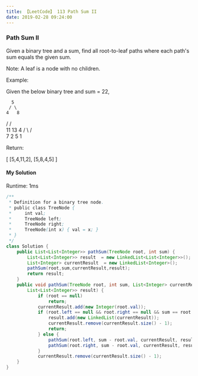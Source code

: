 ```yaml
---
title: 【LeetCode】 113 Path Sum II
date: 2019-02-28 09:24:00
---
```


### Path Sum II

Given a binary tree and a sum, find all root-to-leaf paths where each path's sum equals the given sum.

Note: A leaf is a node with no children.

Example:

Given the below binary tree and sum = 22,
>
      5
     / \
    4   8
   /   / \
  11  13  4
 /  \    / \
7    2  5   1

Return:
>
[
   [5,4,11,2],
   [5,8,4,5]
]

#### My Solution

Runtime: 1ms

```Java
/**
 * Definition for a binary tree node.
 * public class TreeNode {
 *     int val;
 *     TreeNode left;
 *     TreeNode right;
 *     TreeNode(int x) { val = x; }
 * }
 */
class Solution {
    public List<List<Integer>> pathSum(TreeNode root, int sum) {
        List<List<Integer>> result  = new LinkedList<List<Integer>>();
        List<Integer> currentResult  = new LinkedList<Integer>();
        pathSum(root,sum,currentResult,result);
        return result;
    }
    public void pathSum(TreeNode root, int sum, List<Integer> currentResult,
        List<List<Integer>> result) {
            if (root == null)
                return;
            currentResult.add(new Integer(root.val));
            if (root.left == null && root.right == null && sum == root.val) {
                result.add(new LinkedList(currentResult));
                currentResult.remove(currentResult.size() - 1);
                return;
            } else {
                pathSum(root.left, sum - root.val, currentResult, result);
                pathSum(root.right, sum - root.val, currentResult, result);
            }
            currentResult.remove(currentResult.size() - 1);
    }
}
```
